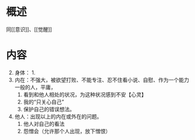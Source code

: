 # 概述
同[[意识]]、[[觉醒]] 
# 内容
2. 身体：
	1. 
3. 内在：不强大，被欲望打败、不能专注、忍不住看小说、自慰、作为一个能力一般的人，平庸，
	1. 看到和他人相处的状况，为这种状况感到不安【心灵】
	2. 我的“只关心自己”
	3. 保护自己的错误想法。
4. 他人：出现以上的内在或外在的问题。
	1. 他人对自己的看法
	2. 怨憎会（允许那个人出现，放下憎恨）